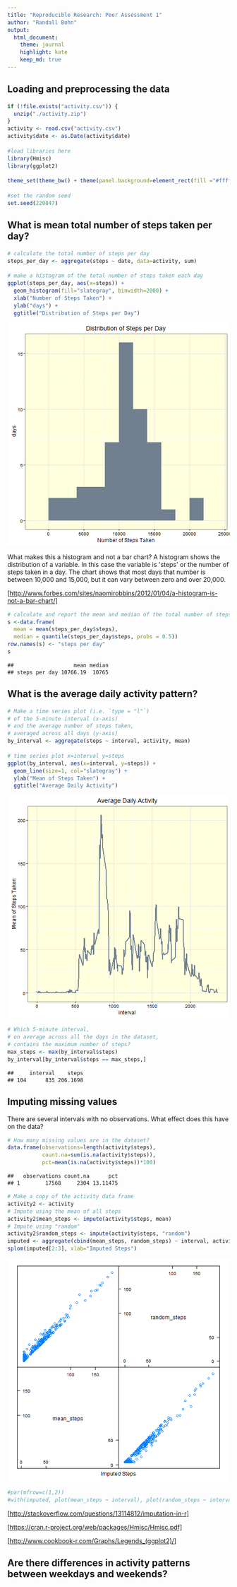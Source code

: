 ```yaml
---
title: "Reproducible Research: Peer Assessment 1"
author: "Randall Bohn"
output: 
  html_document:
    theme: journal
    highlight: kate
    keep_md: true
---
```



## Loading and preprocessing the data

```r
if (!file.exists("activity.csv")) {
  unzip("./activity.zip")
}
activity <- read.csv("activity.csv")
activity$date <- as.Date(activity$date)

#load libraries here
library(Hmisc)
library(ggplot2)

theme_set(theme_bw() + theme(panel.background=element_rect(fill ="#ffffdd")))

#set the random seed
set.seed(220847)
```

## What is mean total number of steps taken per day?

```r
# calculate the total number of steps per day
steps_per_day <- aggregate(steps ~ date, data=activity, sum)

# make a histogram of the total number of steps taken each day
ggplot(steps_per_day, aes(x=steps)) +
  geom_histogram(fill="slategray", binwidth=2000) +
  xlab("Number of Steps Taken") +
  ylab("days") +
  ggtitle("Distribution of Steps per Day")
```

![plot of chunk peer1a](figure/peer1a-1.png) 

What makes this a histogram and not a bar chart?
A histogram shows the distribution of a variable. 
In this case the variable is 'steps' or the number of steps taken in a day.
The chart shows that most days that number is between 10,000 and 15,000, 
but it can vary between zero and over 20,000.

[http://www.forbes.com/sites/naomirobbins/2012/01/04/a-histogram-is-not-a-bar-chart/]


```r
# calculate and report the mean and median of the total number of steps taken per day
s <-data.frame(
  mean = mean(steps_per_day$steps), 
  median = quantile(steps_per_day$steps, probs = 0.5))
row.names(s) <- "steps per day"
s
```

```
##                   mean median
## steps per day 10766.19  10765
```

## What is the average daily activity pattern?

```r
# Make a time series plot (i.e. `type = "l"`) 
# of the 5-minute interval (x-axis) 
# and the average number of steps taken, 
# averaged across all days (y-axis)
by_interval <- aggregate(steps ~ interval, activity, mean)

# time series plot x=interval y=steps
ggplot(by_interval, aes(x=interval, y=steps)) +
  geom_line(size=1, col="slategray") +
  ylab("Mean of Steps Taken") +
  ggtitle("Average Daily Activity")
```

![plot of chunk peer1b](figure/peer1b-1.png) 

```r
# Which 5-minute interval, 
# on average across all the days in the dataset, 
# contains the maximum number of steps?
max_steps <- max(by_interval$steps)
by_interval[by_interval$steps == max_steps,]
```

```
##     interval    steps
## 104      835 206.1698
```

## Imputing missing values
There are several intervals with no observations. What effect does this have on the data?


```r
# How many missing values are in the dataset?
data.frame(observations=length(activity$steps), 
           count.na=sum(is.na(activity$steps)), 
           pct=mean(is.na(activity$steps))*100)
```

```
##   observations count.na      pct
## 1        17568     2304 13.11475
```

```r
# Make a copy of the activity data frame
activity2 <- activity
# Impute using the mean of all steps
activity2$mean_steps <- impute(activity$steps, mean)
# Impute using "random"
activity2$random_steps <- impute(activity$steps, "random")
imputed <- aggregate(cbind(mean_steps, random_steps) ~ interval, activity2, mean)
splom(imputed[2:3], xlab="Imputed Steps")
```

![plot of chunk peer1c](figure/peer1c-1.png) 

```r
#par(mfrow=c(1,2))
#with(imputed, plot(mean_steps ~ interval), plot(random_steps ~ interval))
```

[http://stackoverflow.com/questions/13114812/imputation-in-r]

[https://cran.r-project.org/web/packages/Hmisc/Hmisc.pdf]

[http://www.cookbook-r.com/Graphs/Legends_(ggplot2)/]

## Are there differences in activity patterns between weekdays and weekends?
